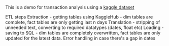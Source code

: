 This is a demo for transaction analysis using a [kaggle dataset]([url](https://www.kaggle.com/datasets/computingvictor/transactions-fraud-datasets))

ETL steps
Extraction - getting tables using KaggleHub - dim tables are complete, fact tables are only getting last n days
Translation - stripping of unneeded text, converting to required datatypes (dates, float etc)
Loading - saving to SQL - dim tables are completely overwritten, fact tables are only updated for the latest data. Error handling in case there's a gap in dates

